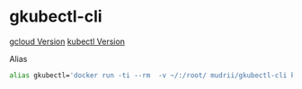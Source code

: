# gkubectl-cli

[gcloud Version](https://github.com/google-cloud-sdk/google-cloud-sdk/releases)
[kubectl Version](https://github.com/kubernetes/kubernetes/releases)

Alias

```sh
alias gkubectl='docker run -ti --rm  -v ~/:/root/ mudrii/gkubectl-cli kubectl'
```